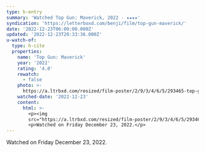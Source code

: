```yaml
---
type: h-entry
summary: 'Watched Top Gun: Maverick, 2022 - ★★★★'
syndication: 'https://letterboxd.com/benji/film/top-gun-maverick/'
date: '2022-12-23T06:00:00.000Z'
updated: '2022-12-23T20:33:36.000Z'
u-watch-of:
  type: h-cite
  properties:
    name: 'Top Gun: Maverick'
    year: '2022'
    rating: '4.0'
    rewatch:
      - false
    photo: >-
      https://a.ltrbxd.com/resized/film-poster/2/9/3/4/6/5/293465-top-gun-maverick-0-600-0-900-crop.jpg?v=9f8af0f61b
    watched-date: '2022-12-23'
    content:
      html: >-
        <p><img
        src="https://a.ltrbxd.com/resized/film-poster/2/9/3/4/6/5/293465-top-gun-maverick-0-600-0-900-crop.jpg?v=9f8af0f61b"/></p>
        <p>Watched on Friday December 23, 2022.</p>
---
```

Watched on Friday December 23, 2022.
